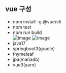 ## vue 구성
- npm install -g @vue/cli
- npm test
- npm run build <br>
![image](https://github.com/MyoungSoo7/vuespirng/assets/13523622/ae39c5cb-c203-4418-ac18-14619813a7d7)
![image](https://github.com/MyoungSoo7/vuespirng/assets/13523622/6ac6ffe4-8ee7-443b-9558-19206d04a683) <br>
- java17
- springboot3(gradle)
- thymeleaf
- jpa(mariadb)
- vue3(yarn)
 
